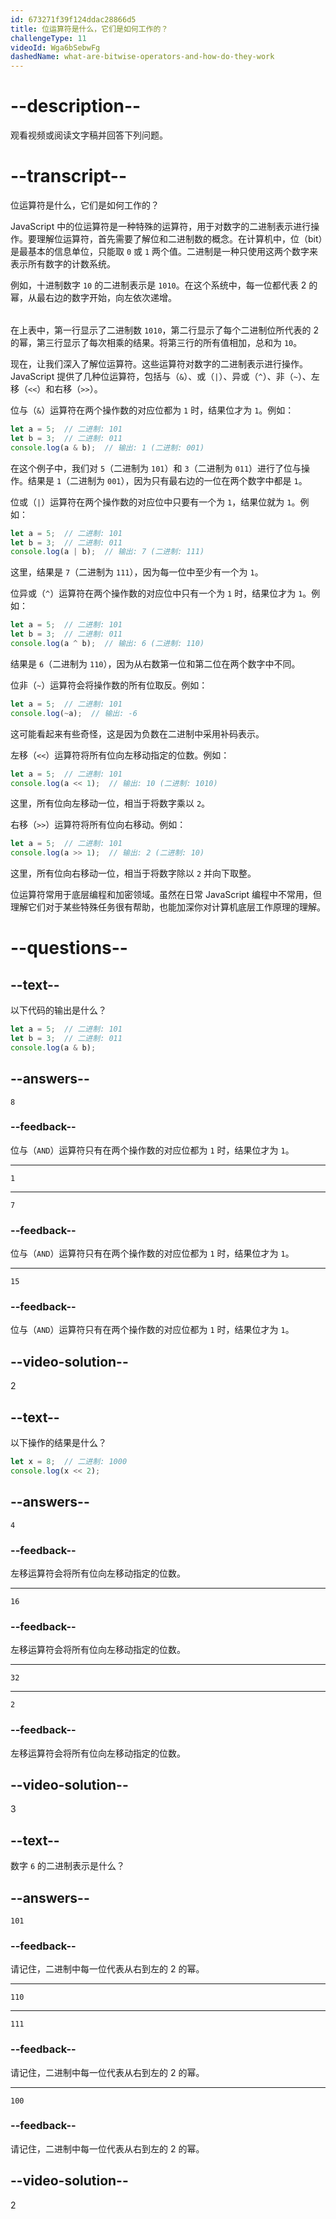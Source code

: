 ```yaml
---
id: 673271f39f124ddac28866d5
title: 位运算符是什么，它们是如何工作的？
challengeType: 11
videoId: Wga6bSebwFg
dashedName: what-are-bitwise-operators-and-how-do-they-work
---
```


# --description--

观看视频或阅读文字稿并回答下列问题。

# --transcript--

位运算符是什么，它们是如何工作的？

JavaScript 中的位运算符是一种特殊的运算符，用于对数字的二进制表示进行操作。要理解位运算符，首先需要了解位和二进制数的概念。在计算机中，位（bit）是最基本的信息单位，只能取 `0` 或 `1` 两个值。二进制是一种只使用这两个数字来表示所有数字的计数系统。

例如，十进制数字 `10` 的二进制表示是 `1010`。在这个系统中，每一位都代表 2 的幂，从最右边的数字开始，向左依次递增。

<table>
<table>

在上表中，第一行显示了二进制数 `1010`，第二行显示了每个二进制位所代表的 2 的幂，第三行显示了每次相乘的结果。将第三行的所有值相加，总和为 `10`。

现在，让我们深入了解位运算符。这些运算符对数字的二进制表示进行操作。JavaScript 提供了几种位运算符，包括与（`&`）、或（`|`）、异或（`^`）、非（`~`）、左移（`<<`）和右移（`>>`）。

位与（`&`）运算符在两个操作数的对应位都为 `1` 时，结果位才为 `1`。例如：

```js
let a = 5;  // 二进制: 101
let b = 3;  // 二进制: 011
console.log(a & b);  // 输出: 1 (二进制: 001)
```

在这个例子中，我们对 `5`（二进制为 `101`）和 `3`（二进制为 `011`）进行了位与操作。结果是 `1`（二进制为 `001`），因为只有最右边的一位在两个数字中都是 `1`。

位或（`|`）运算符在两个操作数的对应位中只要有一个为 `1`，结果位就为 `1`。例如：

```js
let a = 5;  // 二进制: 101
let b = 3;  // 二进制: 011
console.log(a | b);  // 输出: 7 (二进制: 111)
```

这里，结果是 `7`（二进制为 `111`），因为每一位中至少有一个为 `1`。

位异或（`^`）运算符在两个操作数的对应位中只有一个为 `1` 时，结果位才为 `1`。例如：

```js
let a = 5;  // 二进制: 101
let b = 3;  // 二进制: 011
console.log(a ^ b);  // 输出: 6 (二进制: 110)
```

结果是 `6`（二进制为 `110`），因为从右数第一位和第二位在两个数字中不同。

位非（`~`）运算符会将操作数的所有位取反。例如：

```js
let a = 5;  // 二进制: 101
console.log(~a);  // 输出: -6
```

这可能看起来有些奇怪，这是因为负数在二进制中采用补码表示。

左移（`<<`）运算符将所有位向左移动指定的位数。例如：

```js
let a = 5;  // 二进制: 101
console.log(a << 1);  // 输出: 10 (二进制: 1010)
```

这里，所有位向左移动一位，相当于将数字乘以 `2`。

右移（`>>`）运算符将所有位向右移动。例如：

```js
let a = 5;  // 二进制: 101
console.log(a >> 1);  // 输出: 2 (二进制: 10)
```

这里，所有位向右移动一位，相当于将数字除以 `2` 并向下取整。

位运算符常用于底层编程和加密领域。虽然在日常 JavaScript 编程中不常用，但理解它们对于某些特殊任务很有帮助，也能加深你对计算机底层工作原理的理解。

# --questions--

## --text--

以下代码的输出是什么？

```js
let a = 5;  // 二进制: 101  
let b = 3;  // 二进制: 011  
console.log(a & b);
```

## --answers--

`8`

### --feedback--

位与（`AND`）运算符只有在两个操作数的对应位都为 `1` 时，结果位才为 `1`。

---

`1`

---

`7`

### --feedback--

位与（`AND`）运算符只有在两个操作数的对应位都为 `1` 时，结果位才为 `1`。

---

`15`

### --feedback--

位与（`AND`）运算符只有在两个操作数的对应位都为 `1` 时，结果位才为 `1`。

## --video-solution--

2

## --text--

以下操作的结果是什么？

```js
let x = 8;  // 二进制: 1000  
console.log(x << 2);
```

## --answers--

`4`

### --feedback--

左移运算符会将所有位向左移动指定的位数。

---

`16`

### --feedback--

左移运算符会将所有位向左移动指定的位数。

---

`32`

---

`2`

### --feedback--

左移运算符会将所有位向左移动指定的位数。

## --video-solution--

3

## --text--

数字 `6` 的二进制表示是什么？

## --answers--

`101`

### --feedback--

请记住，二进制中每一位代表从右到左的 2 的幂。

---

`110`

---

`111`

### --feedback--

请记住，二进制中每一位代表从右到左的 2 的幂。

---

`100`

### --feedback--

请记住，二进制中每一位代表从右到左的 2 的幂。

## --video-solution--

2


